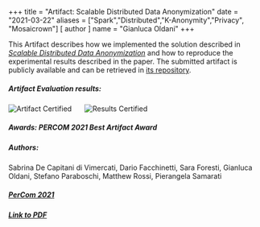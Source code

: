 +++
title = "Artifact: Scalable Distributed Data Anonymization"
date = "2021-03-22"
aliases = ["Spark","Distributed","K-Anonymity","Privacy", "Mosaicrown"]
[ author ]
  name = "Gianluca Oldani"
+++

This Artifact describes how we implemented the solution described in
<a href="../../publications/percom2021" target="_blank"><em>Scalable Distributed Data Anonymization</em></a>
and how to reproduce the experimental results described in the paper.
The submitted artifact is publicly available and can be retrieved in
<a href="https://github.com/mosaicrown/mondrian/tree/percom2021_artifact" target="_blank">its repository</a>.

##### Artifact Evaluation results:
<div style="display: grid; grid-template-columns: 25% 25%; grid-column-gap: 5%">
  <img alt="Artifact Certified" src="../../img/ArtifactCertified.png"/>
  <img alt="Results Certified" src="../../img/ResultsCertified.png"/>
</div>

##### Awards: PERCOM 2021 Best Artifact Award

##### Authors:
Sabrina De Capitani di Vimercati, Dario Facchinetti, Sara Foresti, Gianluca Oldani, Stefano Paraboschi, Matthew Rossi, Pierangela Samarati

##### <a href="http://percom.uta.edu/" target="_blank">PerCom 2021</a>

##### <a href="https://cs.unibg.it/seclab-papers/2021/PerCom/mondrian-artifact.pdf" target="_blank">Link to PDF</a>
